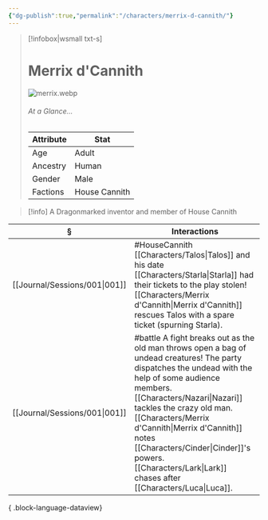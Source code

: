 ```yaml
---
{"dg-publish":true,"permalink":"/characters/merrix-d-cannith/"}
---
```


> [!infobox|wsmall txt-s]
> # Merrix d'Cannith
> ![merrix.webp](/img/user/z_attachments/merrix.webp) 
> ###### At a Glance...
> | Attribute | Stat |
> | ---- | ---- |
> | Age | Adult |
> | Ancestry | Human |
> | Gender | Male |
> | Factions | House Cannith |

>[!info] A Dragonmarked inventor and member of House Cannith

| §                                | Interactions                                                                                                                                                                                                                                                                   |
| -------------------------------- | ------------------------------------------------------------------------------------------------------------------------------------------------------------------------------------------------------------------------------------------------------------------------------ |
| [[Journal/Sessions/001\|001]] | #HouseCannith [[Characters/Talos\|Talos]] and his date [[Characters/Starla\|Starla]] had their tickets to the play stolen! [[Characters/Merrix d'Cannith\|Merrix d'Cannith]] rescues Talos with a spare ticket (spurning Starla).                                                                                                                |
| [[Journal/Sessions/001\|001]] | #battle A fight breaks out as the old man throws open a bag of undead creatures! The party dispatches the undead with the help of some audience members. [[Characters/Nazari\|Nazari]] tackles the crazy old man. [[Characters/Merrix d'Cannith\|Merrix d'Cannith]] notes [[Characters/Cinder\|Cinder]]'s powers. [[Characters/Lark\|Lark]] chases after [[Characters/Luca\|Luca]]. |

{ .block-language-dataview}